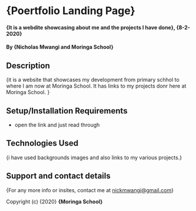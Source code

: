# {Poertfolio Landing Page}
#### {It is a webdite showcasing about me and the projects I have done}, {8-2-2020}
#### By **{Nicholas Mwangi and Moringa School}**
## Description
{it is a website that showcases my development from primary schhol to where I am now at Moringa School. It has links to my projects donr here at Moringa School. }
## Setup/Installation Requirements
* open the link and just read through

## Technologies Used
{i have used backgrounds images and also links to my various projects.}
## Support and contact details
{For any more info or insites, contact me at nickmwangi@gmail.com}

Copyright (c) {2020} **{Moringa School}**